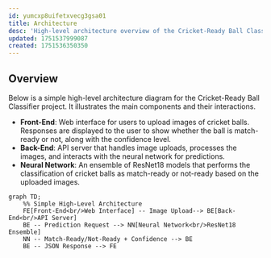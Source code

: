 ```yaml
---
id: yumcxp8uifetxvecg3gsa01
title: Architecture
desc: 'High-level architecture overview of the Cricket-Ready Ball Classifier project.'
updated: 1751537999087
created: 1751536350350
---
```

## Overview
Below is a simple high-level architecture diagram for the Cricket-Ready Ball Classifier project. It illustrates the main components and their interactions.
- **Front-End**: Web interface for users to upload images of cricket balls. Responses are displayed to the user to show whether the ball is match-ready or not, along with the confidence level.
- **Back-End**: API server that handles image uploads, processes the images, and interacts with the neural network for predictions.
- **Neural Network**: An ensemble of ResNet18 models that performs the classification of cricket balls as match-ready or not-ready based on the uploaded images.
```mermaid
graph TD;
    %% Simple High-Level Architecture
    FE[Front-End<br/>Web Interface] -- Image Upload--> BE[Back-End<br/>API Server]
    BE -- Prediction Request --> NN[Neural Network<br/>ResNet18 Ensemble]
    NN -- Match-Ready/Not-Ready + Confidence --> BE
    BE -- JSON Response --> FE
```
